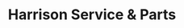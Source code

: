 ---
title: "Harrison Service & Parts"
url: /cleveland/harrison-service-and-parts/
shop: hardware
---